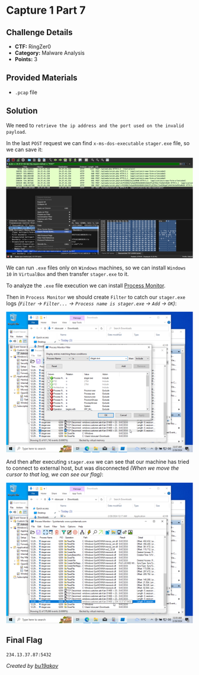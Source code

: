 # Capture 1 Part 7

## Challenge Details 

- **CTF:** RingZer0
- **Category:** Malware Analysis
- **Points:** 3

## Provided Materials

- `.pcap` file

## Solution

We need to `retrieve the ip address and the port used on the invalid payload`.

In the last `POST` request we can find `x-ms-dos-executable` `stager.exe` file, so we can save it:

![wireshark](./wireshark.jpg)

We can run `.exe` files only on `Windows` machines, so we can install `Windows 10` in `VirtualBox` and then transfer `stager.exe` to it.

To analyze the `.exe` file execution we can install [Process Monitor](https://learn.microsoft.com/en-us/sysinternals/downloads/procmon).

Then in `Process Monitor` we should create `Filter` to catch our `stager.exe` logs *(`Filter` -> `Filter...` -> `Process name is stager.exe` -> `Add` -> `OK`)*:

![filter](./filter.jpg)

And then after executing `stager.exe` we can see that our machine has tried to connect to external host, but was disconnected *(When we move the cursor to that log, we can see our flag)*:

![stager](./stager.jpg)

## Final Flag

`234.13.37.87:5432`

*Created by [bu19akov](https://github.com/bu19akov)*